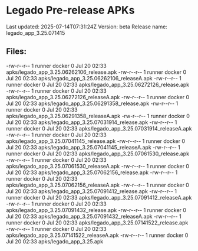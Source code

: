# Legado Pre-release APKs
Last updated: 2025-07-14T07:31:24Z
Version: beta
Release name: legado_app_3.25.071415
## Files:
-rw-r--r-- 1 runner docker 0 Jul 20 02:33 apks/legado_app_3.25.06262106_release.apk
-rw-r--r-- 1 runner docker 0 Jul 20 02:33 apks/legado_app_3.25.06262106_releaseA.apk
-rw-r--r-- 1 runner docker 0 Jul 20 02:33 apks/legado_app_3.25.06272126_release.apk
-rw-r--r-- 1 runner docker 0 Jul 20 02:33 apks/legado_app_3.25.06272126_releaseA.apk
-rw-r--r-- 1 runner docker 0 Jul 20 02:33 apks/legado_app_3.25.06291358_release.apk
-rw-r--r-- 1 runner docker 0 Jul 20 02:33 apks/legado_app_3.25.06291358_releaseA.apk
-rw-r--r-- 1 runner docker 0 Jul 20 02:33 apks/legado_app_3.25.07031914_release.apk
-rw-r--r-- 1 runner docker 0 Jul 20 02:33 apks/legado_app_3.25.07031914_releaseA.apk
-rw-r--r-- 1 runner docker 0 Jul 20 02:33 apks/legado_app_3.25.07041145_release.apk
-rw-r--r-- 1 runner docker 0 Jul 20 02:33 apks/legado_app_3.25.07041145_releaseA.apk
-rw-r--r-- 1 runner docker 0 Jul 20 02:33 apks/legado_app_3.25.07061530_release.apk
-rw-r--r-- 1 runner docker 0 Jul 20 02:33 apks/legado_app_3.25.07061530_releaseA.apk
-rw-r--r-- 1 runner docker 0 Jul 20 02:33 apks/legado_app_3.25.07062156_release.apk
-rw-r--r-- 1 runner docker 0 Jul 20 02:33 apks/legado_app_3.25.07062156_releaseA.apk
-rw-r--r-- 1 runner docker 0 Jul 20 02:33 apks/legado_app_3.25.07091412_release.apk
-rw-r--r-- 1 runner docker 0 Jul 20 02:33 apks/legado_app_3.25.07091412_releaseA.apk
-rw-r--r-- 1 runner docker 0 Jul 20 02:33 apks/legado_app_3.25.07091432_release.apk
-rw-r--r-- 1 runner docker 0 Jul 20 02:33 apks/legado_app_3.25.07091432_releaseA.apk
-rw-r--r-- 1 runner docker 0 Jul 20 02:33 apks/legado_app_3.25.07141522_release.apk
-rw-r--r-- 1 runner docker 0 Jul 20 02:33 apks/legado_app_3.25.07141522_releaseA.apk
-rw-r--r-- 1 runner docker 0 Jul 20 02:33 apks/legado_app_3.25.apk
